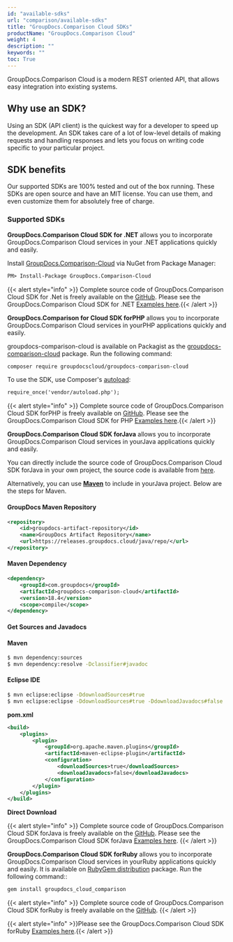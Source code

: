 ```yaml
---
id: "available-sdks"
url: "comparison/available-sdks"
title: "GroupDocs.Comparison Cloud SDKs"
productName: "GroupDocs.Comparison Cloud"
weight: 4
description: ""
keywords: ""
toc: True
---
```

GroupDocs.Comparison Cloud is a modern REST oriented API, that allows easy integration into existing systems.

## Why use an SDK?

Using an SDK (API client) is the quickest way for a developer to speed up the development. An SDK takes care of a lot of low-level details of making requests and handling responses and lets you focus on writing code specific to your particular project.

## SDK benefits

Our supported SDKs are 100% tested and out of the box running. These SDKs are open source and have an MIT license. You can use them, and even customize them for absolutely free of charge.

### Supported SDKs

**GroupDocs.Comparison Cloud SDK for .NET** allows you to incorporate GroupDocs.Comparison Cloud services in your .NET applications quickly and easily.

Install [GroupDocs.Comparison-Cloud](https://www.nuget.org/packages/GroupDocs.comparison-Cloud/) via NuGet from Package Manager:

```html
PM> Install-Package GroupDocs.Comparison-Cloud
```

{{< alert style="info" >}}
Complete source code of GroupDocs.Comparison Cloud SDK for .Net is freely available on the [GitHub](https://github.com/groupdocs-comparison-cloud/groupdocs-comparison-cloud-dotnet). Please see the GroupDocs.Comparison Cloud SDK for .NET [Examples here](https://github.com/groupdocs-comparison-cloud/groupdocs-comparison-cloud-dotnet/tree/master/GroupDocs.Comparison.Cloud.Sdk.Test).{{< /alert >}}

**GroupDocs.Comparison for Cloud SDK forPHP** allows you to incorporate GroupDocs.Comparison Cloud services in yourPHP  applications quickly and easily.

groupdocs-comparison-cloud is available on Packagist as the [groupdocs-comparison-cloud](https://packagist.org/packages/groupdocscloud/groupdocs-comparison-cloud) package. Run the following command:

```html
composer require groupdocscloud/groupdocs-comparison-cloud
```

To use the SDK, use Composer's [autoload](https://getcomposer.org/doc/00-intro.md#autoloading):

```html
require_once('vendor/autoload.php');
```

{{< alert style="info" >}}
Complete source code of GroupDocs.Comparison Cloud SDK forPHP  is freely available on [GitHub](https://github.com/groupdocs-comparison-cloud/groupdocs-comparison-cloud-php). Please see the GroupDocs.Comparison Cloud SDK for PHP [Examples here](https://github.com/groupdocs-comparison-cloud/groupdocs-comparison-cloud-php/tree/master/tests/GroupDocs/Comparison/ApiTests).{{< /alert >}}

**GroupDocs.Comparison Cloud SDK forJava** allows you to incorporate GroupDocs.Comparison Cloud services in yourJava  applications quickly and easily.

You can directly include the source code of GroupDocs.Comparison Cloud SDK forJava  in your own project, the source code is available from [here](https://github.com/groupdocs-comparison-cloud/groupdocs-comparison-cloud-java).

Alternatively, you can use [**Maven**](https://releases.groupdocs.cloud/java/repo/com/groupdocs/groupdocs-comparison-cloud/) to include in yourJava  project. Below are the steps for Maven.

#### GroupDocs Maven Repository

```xml
<repository>
    <id>groupdocs-artifact-repository</id>
    <name>GroupDocs Artifact Repository</name>
    <url>https://releases.groupdocs.cloud/java/repo/</url>
</repository>
```

#### Maven Dependency

```xml
<dependency>
    <groupId>com.groupdocs</groupId>
    <artifactId>groupdocs-comparison-cloud</artifactId>
    <version>18.4</version>
    <scope>compile</scope>
</dependency>
```

#### Get Sources and Javadocs

#### Maven

```bash
$ mvn dependency:sources
$ mvn dependency:resolve -Dclassifier#javadoc
```

#### Eclipse IDE

```bash
$ mvn eclipse:eclipse -DdownloadSources#true
$ mvn eclipse:eclipse -DdownloadSources#true -DdownloadJavadocs#false
```

**pom.xml**

```xml
<build>
    <plugins>
        <plugin>
            <groupId>org.apache.maven.plugins</groupId>
            <artifactId>maven-eclipse-plugin</artifactId>
            <configuration>
                <downloadSources>true</downloadSources>
                <downloadJavadocs>false</downloadJavadocs>
            </configuration>
        </plugin>
    </plugins>
</build>
```

**Direct Download**

{{< alert style="info" >}}
Complete source code of GroupDocs.Comparison Cloud SDK forJava  is freely available on the [GitHub](https://github.com/groupdocs-comparison-cloud/groupdocs-comparison-cloud-java). Please see the GroupDocs.Comparison Cloud SDK forJava  [Examples here](https://github.com/groupdocs-comparison-cloud/groupdocs-comparison-cloud-java/tree/master/src/test/java/com/groupdocs/cloud/comparison/api).
{{< /alert >}}

**GroupDocs.Comparison Cloud SDK forRuby** allows you to incorporate GroupDocs.Comparison Cloud services in yourRuby   applications quickly and easily. It is available on [RubyGem distribution](https://rubygems.org/gems/groupdocs_comparison_cloud) package. Run the following command::

```html
gem install groupdocs_cloud_comparison
```

{{< alert style="info" >}}
Complete source code of GroupDocs.Comparison Cloud SDK forRuby   is freely available on the [GitHub](https://github.com/groupdocs-comparison-cloud/groupdocs-comparison-cloud-ruby).
{{< /alert >}}

{{< alert style="info" >}}Please see the GroupDocs.Comparison Cloud SDK forRuby   [Examples here](https://github.com/groupdocs-comparison-cloud/groupdocs-comparison-cloud-ruby/tree/master/test/api).{{< /alert >}}
